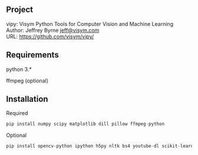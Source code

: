 Project
-------------------
vipy: Visym Python Tools for Computer Vision and Machine Learning  
Author: Jeffrey Byrne <jeff@visym.com>  
URL: https://github.com/visym/vipy/  


Requirements
-------------------
python 3.*

ffmpeg (optional)


Installation
-------------------

Required
```python
pip install numpy scipy matplotlib dill pillow ffmpeg-python
```

Optional
```python
pip install opencv-python ipython h5py nltk bs4 youtube-dl scikit-learn flickrapi dropbox torch
```



